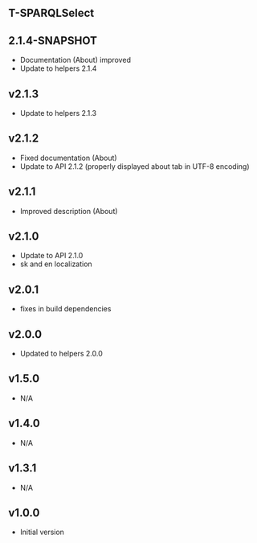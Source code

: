 T-SPARQLSelect
----------

2.1.4-SNAPSHOT
---
* Documentation (About) improved
* Update to helpers 2.1.4

v2.1.3
---
* Update to helpers 2.1.3

v2.1.2
---
* Fixed documentation (About)
* Update to API 2.1.2 (properly displayed about tab in UTF-8 encoding)

v2.1.1
---
* Improved description (About)

v2.1.0
---
* Update to API 2.1.0
* sk and en localization

v2.0.1
---
* fixes in build dependencies

v2.0.0
---
* Updated to helpers 2.0.0

v1.5.0
---
* N/A 

v1.4.0
---
* N/A 

v1.3.1
---
* N/A 

v1.0.0
---
* Initial version

